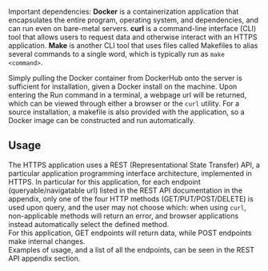 
Important dependencies: <b>Docker</b> is a containerization application that encapsulates the entire program, operating system, and dependencies, and can run even on bare-metal servers. <b>curl</b> is a command-line interface (CLI) tool that allows users to request data and otherwise interact with an HTTPS application. <b>Make</b> is another CLI tool that uses files called Makefiles to alias several commands to a single word, which is typically run as `make <command>`.  

Simply pulling the Docker container from DockerHub onto the server is sufficient for installation, given a Docker install on the machine. Upon entering the Run command in a terminal, a webpage url will be returned, which can be viewed through either a browser or the `curl` utility. For a source installation, a makefile is also provided with the application, so a Docker image can be constructed and run automatically.  


## Usage   

The HTTPS application uses a REST (Representational State Transfer) API, a particular application programming interface architecture, implemented in HTTPS. In particular for this application, for each endpoint (queryable/navigatable url) listed in the REST API documentation in the appendix, only one of the four HTTP methods (GET/PUT/POST/DELETE) is used upon query, and the user may not choose which: when using `curl`, non-applicable methods will return an error, and browser applications instead automatically select the defined method.  
For this application, GET endpoints will return data, while POST endpoints make internal changes.  
Examples of usage, and a list of all the endpoints, can be seen in the REST API appendix section.  